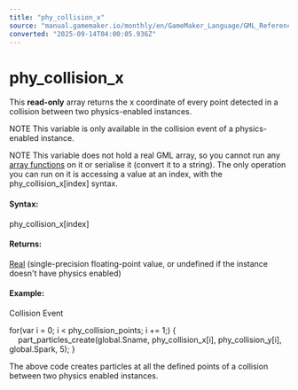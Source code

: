 ```yaml
---
title: "phy_collision_x"
source: "manual.gamemaker.io/monthly/en/GameMaker_Language/GML_Reference/Physics/Physics_Variables/phy_collision_x.htm"
converted: "2025-09-14T04:00:05.936Z"
---
```


# phy\_collision\_x

This **read-only** array returns the x coordinate of every point detected in a collision between two physics-enabled instances.

NOTE This variable is only available in the collision event of a physics-enabled instance.

NOTE This variable does not hold a real GML array, so you cannot run any [array functions](../../Variable_Functions/Array_Functions.md) on it or serialise it (convert it to a string). The only operation you can run on it is accessing a value at an index, with the phy\_collision\_x\[index\] syntax.

#### Syntax:

phy\_collision\_x\[index\]

#### Returns:

[Real](../../../../../../../GameMaker_Language/GML_Overview/Data_Types.md) (single-precision floating-point value, or undefined if the instance doesn't have physics enabled)

#### Example:

Collision Event

for(var i = 0; i < phy\_collision\_points; i += 1;)
{
    part\_particles\_create(global.Sname, phy\_collision\_x\[i\], phy\_collision\_y\[i\], global.Spark, 5);
}

The above code creates particles at all the defined points of a collision between two physics enabled instances.